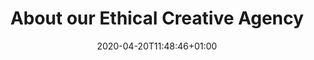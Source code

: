 ---
date: 2020-04-20T11:48:46+01:00
weight: 1
title: About our Ethical Creative Agency
description: Find out more about our small team creating real impact for charities and non-profits in the UK
heading: Big heart, huge&nbsp;results
intro: We’re genuine, caring human beings who’ve chosen to use our skills to make the world a little better.
cover_img: images/27-02-23-Kind3398.jpg
banner_images:
  - img: images/27-02-23-Kind3398.jpg
    alt: The Kind team
  - img: images/strategy-notes.jpg
    alt: Pam and Michelle in a strategy workshop
  - img: images/27-02-23-Kind3662.jpg
    alt: High-level view of three people around a wooden table, looking at digital designs of Backlit Gallery website on a laptop and a tablet
stat_block:
  heading: Truly impact-driven
  #description: We’re genuine, caring human beings who’ve chosen to use our skills to make the world a bit better.
  img: images/mat-and-michelle.jpg
  alt: Mat and Michelle, Kind's leadership team
  stats:
    - pay-gap
    - socially-reponsible
    - 28-percent
    - gender-neutral
  cta:
    url: /about/our-impact/
    text: Our impact
menu: main
linktitle: About

large_hero: true
social_img: images/27-02-23-Kind3398.jpg
clients:
  items:
#    - name: Papyrus
#      icon: logo-papyrus
    - name: UNESCO
      icon: unesco-logo
    - name: Rewilding Britain
      icon: rwb-logo
    - name: Artswork
      icon: logo-artswork
    - name: The Wilderness Project
      icon: logo-twp
    - name: Base 51
      icon: logo-base51
    - name: The Rivers Trust
      icon: rt-logo
    - name: Bookmark Reading
      icon: logo-bookmark
    - name: Chapter
      icon: chapter-logo
    - name: Backlit Gallery
      icon: backlit-logo
    - name: The V&A
      icon: va-logo
    - name: Algrano
      icon: algrano-logo
    - name: Sheffield Hallam University
      icon: shu-logo
  cta:
    url: /work/
    text: Our work
---